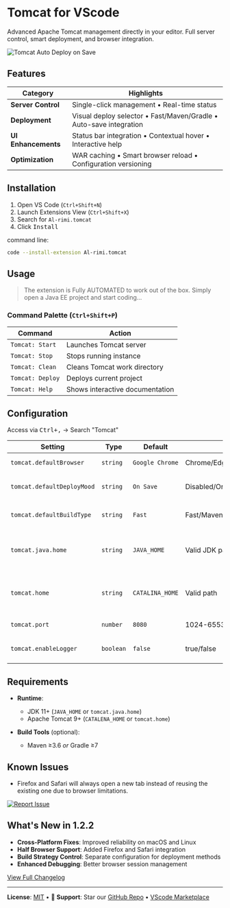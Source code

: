 # Tomcat for VScode
Advanced Apache Tomcat management directly in your editor. Full server control, smart deployment, and browser integration.

![Tomcat Auto Deploy on Save](resources/tomcat-auto-ex.gif)

## Features

| Category               | Highlights                                                           |
|------------------------|----------------------------------------------------------------------|
| **Server Control**     | Single-click management • Real-time status                           |
| **Deployment**         | Visual deploy selector • Fast/Maven/Gradle • Auto-save integration   |
| **UI Enhancements**    | Status bar integration • Contextual hover • Interactive help         |
| **Optimization**       | WAR caching • Smart browser reload • Configuration versioning        |

## Installation

1. Open VS Code (`Ctrl+Shift+N`)
2. Launch Extensions View (`Ctrl+Shift+X`)
3. Search for `Al-rimi.tomcat`
4. Click <kbd>Install</kbd>

command line:
```bash
code --install-extension Al-rimi.tomcat
```

## Usage
> The extension is Fully AUTOMATED to work out of the box. Simply open a Java EE project and start coding...

### Command Palette (`Ctrl+Shift+P`)

| Command                | Action                                      |
|------------------------|---------------------------------------------|
| `Tomcat: Start`        | Launches Tomcat server                      |
| `Tomcat: Stop`         | Stops running instance                      | 
| `Tomcat: Clean`        | Cleans Tomcat work directory                |
| `Tomcat: Deploy`       | Deploys current project                     | 
| `Tomcat: Help`         | Shows interactive documentation             |

## Configuration

Access via <kbd>Ctrl+,</kbd> → Search "Tomcat"

| Setting                   | Type    | Default       | Values/Options                         | Description                                      |
|---------------------------|---------|---------------|----------------------------------------|--------------------------------------------------|
| `tomcat.defaultBrowser`   | `string`|`Google Chrome`| Chrome/Edge/Firefox/Safari/Brave/Opera | Browser for app launch & debug                   |
| `tomcat.defaultDeployMood`| `string`| `On Save`     | Disabled/On Save/On Ctrl+S             | Automatic deployment trigger behavior            |
| `tomcat.defaultBuildType` | `string`| `Fast`        | Fast/Maven/Gradle                      | Default build strategy for deployments           |
| `tomcat.java.home`        | `string`|`JAVA_HOME`    | Valid JDK path                         | JDK installation path (e.g., `C:\Program Files\Java\jdk-21`)   |
| `tomcat.home`             | `string`|`CATALINA_HOME`| Valid path                             | Tomcat installation directory (e.g., `C:\Java\apache-tomcat-11.0.4`)|
| `tomcat.port`             | `number`|`8080`         | 1024-65535                             | Tomcat server listen port                        |
| `tomcat.enableLogger`     |`boolean`| `false`       | true/false                             | Toggle logging in Output channel                 |

## Requirements

- **Runtime**:
  - JDK 11+ (`JAVA_HOME` or `tomcat.java.home`)
  - Apache Tomcat 9+ (`CATALENA_HOME` or `tomcat.home`)
  
- **Build Tools** (optional):
  - Maven ≥3.6 *or* Gradle ≥7

## Known Issues

- Firefox and Safari will always open a new tab instead of reusing the existing one due to browser limitations.

[![Report Issue](https://img.shields.io/badge/-Report_Issue-red?style=flat-square)](https://github.com/Al-rimi/tomcat/issues)

## What's New in 1.2.2
- **Cross-Platform Fixes**: Improved reliability on macOS and Linux
- **Half Browser Support**: Added Firefox and Safari integration
- **Build Strategy Control**: Separate configuration for deployment methods
- **Enhanced Debugging**: Better browser session management

[View Full Changelog](#changelog)

---

**License**: [MIT](LICENSE) • 💖 **Support**: Star our [GitHub Repo](https://github.com/Al-rimi/tomcat) • [VScode Marketplace](https://marketplace.visualstudio.com/items?itemName=Al-rimi.tomcat)